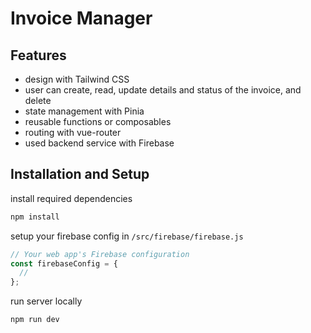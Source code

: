 # Invoice Manager 

## Features
- design with Tailwind CSS
- user can create, read, update details and status of the invoice, and delete
- state management with Pinia
- reusable functions or composables
- routing with vue-router
- used backend service with Firebase


## Installation and Setup 

install required dependencies
```bash
npm install
```

setup your firebase config in `/src/firebase/firebase.js`

```javascript
// Your web app's Firebase configuration
const firebaseConfig = {
  //
};
```

run server locally 
```bash
npm run dev
```

